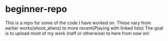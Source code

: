 # beginner-repo
This is a repo for some of the code I have worked on. These vary from earlier works(shoot_aliens) to more recent(Playing with linked lists)
The goal is to upload most of my work (naff or otherwise) to here from now on!
